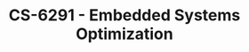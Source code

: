 ---
layout: course
title: CS-6291 - Embedded Systems Optimization
aliases: ESO
course_id: CS-6291
permalink: /CS-6291/
avg_difficulty: 3.60
avg_rating: 3.64
avg_workload: 15.83
type: course_page
---